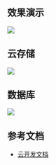 ## 效果演示

![](https://tva1.sinaimg.cn/large/007S8ZIlly1gfl510ux13g308s0fwnp9.gif)

## 云存储

![](https://tva1.sinaimg.cn/large/007S8ZIlly1gfl56kp8ggj30m80iajsn.jpg)

## 数据库

![](https://tva1.sinaimg.cn/large/007S8ZIlly1gfl56l69esj30m80cuab0.jpg)

## 参考文档

- [云开发文档](https://developers.weixin.qq.com/miniprogram/dev/wxcloud/basis/getting-started.html)

